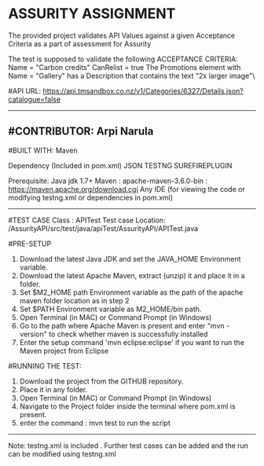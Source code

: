 # ASSURITY ASSIGNMENT
The provided project  validates API Values against a given Acceptance Criteria as a part of assessment for Assurity

The test is supposed to validate the following ACCEPTANCE CRITERIA:
Name = "Carbon credits"
CanRelist = true
The Promotions element with Name = "Gallery" 
has a Description that contains the text "2x larger image"\

#API URL:
https://api.tmsandbox.co.nz/v1/Categories/6327/Details.json?catalogue=false

------------------------------------------
#CONTRIBUTOR: Arpi Narula
-----------------------------------------
#BUILT WITH: Maven

Dependency (Included in pom.xml)
JSON
TESTNG
SUREFIREPLUGIN

Prerequisite:
Java jdk 1.7+
Maven : apache-maven-3.6.0-bin   : https://maven.apache.org/download.cgi 
Any IDE (for viewing the code or modifying testng.xml or dependencies in pom.xml)

---------------------------------------------------------------------
#TEST CASE
Class : APITest
Test case Location: /AssurityAPI/src/test/java/apiTest/AssurityAPI/APITest.java

#PRE-SETUP
1. Download the latest Java JDK and set the JAVA_HOME Environment variable.
2. Download the latest Apache Maven, extract (unzip) it and place it in a folder.
3. Set $M2_HOME path Environment variable as the path of the apache maven folder location as in step 2
4. Set $PATH Environment variable as M2_HOME/bin path.
5. Open Terminal (in MAC) or Command Prompt (in Windows)
6. Go to the path where Apache Maven is present and enter "mvn -version" to check whether maven is successfully installed
7. Enter the setup command 'mvn eclipse:eclipse' if you want to run the Maven project from Eclipse

#RUNNING THE TEST:
1. Download the project from the GITHUB repository.
2. Place it in any folder.
3. Open Terminal (in MAC) or Command Prompt (in Windows)
4. Navigate to the Project folder inside the terminal where pom.xml is present.
5. enter the command : mvn test to run the script


-------
Note: testng.xml is included . Further test cases can be added and the run can be modified using testng.xml
